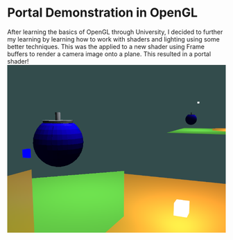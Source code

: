 # Portal Demonstration in OpenGL
After learning the basics of OpenGL through University, I decided to further my learning by learning how to work with shaders and lighting using some better techniques. This was the applied to a new shader using Frame buffers to render a camera image onto a plane. This resulted in a portal shader!
![alt text](https://github.com/GeorgeSHumphreys/OpenGL-Portal-Demo/blob/main/PortalOpengl.PNG?raw=true)
